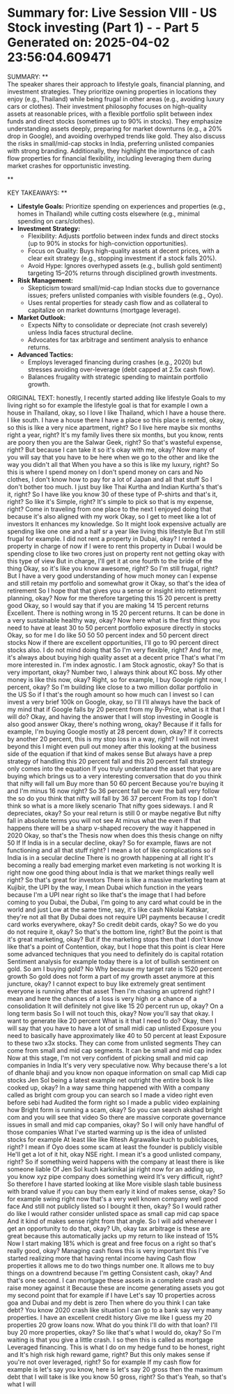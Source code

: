Summary for: Live Session VIII - US Stock investing (Part 1) - - Part 5
Generated on: 2025-04-02 23:56:04.609471
==================================================

SUMMARY:
**  
The speaker shares their approach to lifestyle goals, financial planning, and investment strategies. They prioritize owning properties in locations they enjoy (e.g., Thailand) while being frugal in other areas (e.g., avoiding luxury cars or clothes). Their investment philosophy focuses on high-quality assets at reasonable prices, with a flexible portfolio split between index funds and direct stocks (sometimes up to 90% in stocks). They emphasize understanding assets deeply, preparing for market downturns (e.g., a 20% drop in Google), and avoiding overhyped trends like gold. They also discuss the risks in small/mid-cap stocks in India, preferring unlisted companies with strong branding. Additionally, they highlight the importance of cash flow properties for financial flexibility, including leveraging them during market crashes for opportunistic investing.  

**

KEY TAKEAWAYS:
**  
- **Lifestyle Goals:** Prioritize spending on experiences and properties (e.g., homes in Thailand) while cutting costs elsewhere (e.g., minimal spending on cars/clothes).  
- **Investment Strategy:**  
  - Flexibility: Adjusts portfolio between index funds and direct stocks (up to 90% in stocks for high-conviction opportunities).  
  - Focus on Quality: Buys high-quality assets at decent prices, with a clear exit strategy (e.g., stopping investment if a stock falls 20%).  
  - Avoid Hype: Ignores overhyped assets (e.g., bullish gold sentiment) targeting 15–20% returns through disciplined growth investments.  
- **Risk Management:**  
  - Skepticism toward small/mid-cap Indian stocks due to governance issues; prefers unlisted companies with visible founders (e.g., Oyo).  
  - Uses rental properties for steady cash flow and as collateral to capitalize on market downturns (mortgage leverage).  
- **Market Outlook:**  
  - Expects Nifty to consolidate or depreciate (not crash severely) unless India faces structural decline.  
  - Advocates for tax arbitrage and sentiment analysis to enhance returns.  
- **Advanced Tactics:**  
  - Employs leveraged financing during crashes (e.g., 2020) but stresses avoiding over-leverage (debt capped at 2.5x cash flow).  
  - Balances frugality with strategic spending to maintain portfolio growth.

ORIGINAL TEXT:
honestly, I recently started adding like lifestyle Goals to my living right so for example the lifestyle goal is that for example I own a house in Thailand, okay, so I love I like Thailand, which I have a house there. I like south. I have a house there I have a place so this place is rented, okay, so this is like a very nice apartment, right? So I live here maybe six months right a year, right? It's my family lives there six months, but you know, rents are poory then you are the Salwar Geek, right? So that's wasteful expense, right? But because I can take it so it's okay with me, okay? Now many of you will say that you have to be here when we go to the other and like the way you didn't all that When you have a so this is like my luxury, right? So this is where I spend money on I don't spend money on cars and No clothes, I don't know how to pay for a lot of Japan and all that stuff So I don't bother too much. I just buy like Thai Kurtha and Indian Kurtha's that's it, right? So I have like you know 30 of these type of P-shirts and that's it, right? So like it's Simple, right? It's simple to pick so that is my expense, right? Come in traveling from one place to the next I enjoyed doing that because it's also aligned with my work Okay, so I get to meet like a lot of investors It enhances my knowledge. So It might look expensive actually are spending like one one and a half sr a year like living this lifestyle But I'm still frugal for example. I did not rent a property in Dubai, okay? I rented a property in charge of now if I were to rent this property in Dubai I would be spending close to like two crores just on property rent not getting okay with this type of view But in charge, I'll get it at one fourth to the bride of the thing Okay, so it's like you know awesome, right? So I'm still frugal, right? But I have a very good understanding of how much money can I expense and still retain my portfolio and somewhat grow it Okay, so that's the idea of retirement So I hope that that gives you a sense or insight into retirement planning, okay? Now for me therefore targeting this 15 20 percent is pretty good Okay, so I would say that if you are making 14 15 percent returns Excellent. There is nothing wrong in 15 20 percent returns. It can be done in a very sustainable healthy way, okay? Now here what is the first thing you need to have at least 30 to 50 percent portfolio exposure directly in stocks Okay, so for me I do like 50 50 50 percent index and 50 percent direct stocks Now if there are excellent opportunities, I'll go to 90 percent direct stocks also. I do not mind doing that So I'm very flexible, right? And for me, it's always about buying high quality asset at a decent price That's what I'm more interested in. I'm index agnostic. I am Stock agnostic, okay? So that is very important, okay? Number two, I always think about KC boss. My other money is like this now, okay? Right, so for example, I buy Google right now, I percent, okay? So I'm building like close to a two million dollar portfolio in the US So if I that's the rough amount so how much can I invest so I can invest a very brief 100k on Google, okay, so I'll I'll always have the back of my mind that if Google falls by 20 percent from my By-Price, what is it that I will do? Okay, and having the answer that I will stop investing in Google is also good answer Okay, there's nothing wrong, okay? Because if it falls for example, I'm buying Google mostly at 28 percent down, okay? If it corrects by another 20 percent, this is my stop loss in a way, right? I will not invest beyond this I might even pull out money after this looking at the business side of the equation if that kind of makes sense But always have a prep strategy of handling this 20 percent fall and this 20 percent fall strategy only comes into the equation If you truly understand the asset that you are buying which brings us to a very interesting conversation that do you think that nifty will fall um Buy more than 50 60 percent Because you're buying it and I'm minus 16 now right? So 36 percent fall be over the ball very follow the so do you think that nifty will fall by 36 37 percent From its top I don't think so what is a more likely scenario That nifty goes sideways. I and R depreciates, okay? So your real return is still 0 or maybe negative But nifty fall in absolute terms you will not see At minus what the even if that happens there will be a sharp v-shaped recovery the way it happened in 2020 Okay, so that's the Thesis now when does this thesis change on nifty 50 If If India is in a secular decline, okay? So for example, flaws are not functioning and all that stuff right? I mean a lot of like complications so if India is in a secular decline There is no growth happening at all right It's becoming a really bad emerging market even marketing is not working It is right now one good thing about India is that we market things really well right? So that's great for investors There is like a massive marketing team at Kujibir, the UPI by the way, I mean Dubai which function in the years because I'm a UPI near right so like that's the image that I had before coming to you Dubai, the Dubai, I'm going to any card what could be in the world and just Low at the same time, say, it's like cash Nikolai Katskar, they're not all that By Dubai does not require UPI payments because I credit card works everywhere, okay? So credit debit cards, okay? So we do you do not require it, okay? So that's the bottom line, right? But the point is that it's great marketing, okay? But if the marketing stops then that I don't know like that's a point of Contention, okay, but I hope that this point is clear Here some advanced techniques that you need to definitely do is capital rotation Sentiment analysis for example today there is a lot of bullish sentiment on gold. So am I buying gold? No Why because my target rate is 1520 percent growth So gold does not form a part of my growth asset anymore at this juncture, okay? I cannot expect to buy like extremely great sentiment everyone is running after that asset Then I'm chasing an uptrend right? I mean and here the chances of a loss is very high or a chance of a consolidation It will definitely not give like 15 20 percent run up, okay? On a long term basis So I will not touch this, okay? Now you'll say that okay. I want to generate like 20 percent What is it that I need to do? Okay, then I will say that you have to have a lot of small midi cap unlisted Exposure you need to basically have approximately like 40 to 50 percent at least Exposure to these two x3x stocks. They can come from unlisted segments They can come from small and mid cap segments. It can be small and mid cap index Now at this stage, I'm not very confident of picking small and mid cap companies in India It's very very speculative now. Why because there's a lot of dhanle bhaji and you know non opaque information on small cap Midi cap stocks Jen Sol being a latest example net outright the entire book Is like cooked up, okay? In a way same thing happened with With a company called as bright com group you can search so I made a video right even before sebi had Audited the form right so I made a public video explaining how Bright form is running a scam, okay? So you can search akshad bright com and you will see that video So there are massive corporate governance issues in small and mid cap companies, okay? So I will only have handful of those companies What I've started warming up is the idea of unlisted stocks for example At least like like Ritesh Agrawalke kuch to publiclaces, right? I mean if Oyo does some scam at least the founder is publicly visible He'll get a lot of it hit, okay NSE right. I mean it's a good unlisted company, right? So if something weird happens with the company at least there is like someone liable Of Jen Sol kuch karkinikal jai right now for an adding up, you know xyz pipe company does something weird It's very difficult, right? So therefore I have started looking at like More visible slash table business with brand value if you can buy them early it kind of makes sense, okay? So for example swing right now that's a very well known company well good face And still not publicly listed so I bought it then, okay? So I would rather do like I would rather consider unlisted space as small cap mid cap space And it kind of makes sense right from that angle. So I will add whenever I get an opportunity to do that, okay? Uh, okay tax arbitrage is these are great because this automatically jacks up my return to like instead of 15% Now I start making 18% which is great and free focus on a right so that's really good, okay? Managing cash flows this is very important this I've started realizing more that having rental income having Cash flow properties it allows me to do two things number one. It allows me to buy things on a downtrend because I'm getting Consistent cash, okay? And that's one second. I can mortgage these assets in a complete crash and raise money against it Because these are income generating assets you got my second point that for example if I have Let's say 10 properties across goa and Dubai and my debt is zero Then where do you think I can take debt? You know 2020 crash like situation I can go to a bank say very many properties. I have an excellent credit history Give me like I guess my 20 properties 20 grow loans now. What do you think I'll do with that loan? I'll buy 20 more properties, okay? So like that's what I would do, okay? So I'm waiting is that you give a little crash. I so then this is called as mortgage Leveraged financing. This is what I do on my hedge fund to be honest, right and It's high risk high reward game, right? But this only makes sense if you're not over leveraged, right? So for example If my cash flow for example is let's say you know, here is let's say 20 gross then the maximum debt that I will take is like you know 50 gross, right? So that's Yeah, so that's what I will